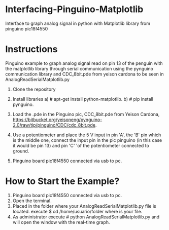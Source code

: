 # Interfacing-Pinguino-Matplotlib
Interface to graph analog signal in python with Matplotlib library from pinguino pic18f4550

# Instructions

Pinguino example to graph analog signal read on pin 13 of the penguin
with the matplotlib library through serial communication using the
pynguino communication library and CDC_8bit.pde from yeison cardona
to be seen in AnalogReadSerialMatplotlib.py

1) Clone the repository

2) Install libraries 
  a) # apt-get install python-matplotlib.
  b) # pip install pynguino.
  
3) Load the .pde in the Pinguino pic, CDC_8bit.pde from Yeison Cardona, https://bitbucket.org/yeisoneng/pynguino-2.0/raw/tip/pinguino/CDC/cdc_8bit.pde.

4) Use a potentiometer and place the 5 V input in pin 'A', the 'B' pin which is the middle one, connect the input pin in the pic pinguino (in this case it would be pin 13) and pin 'C' 'of the potentiometer connected to ground.

5) Pinguino board pic18f4550 connected via usb to pc.


# How to Start the Example?
 1) Pinguino board pic18f4550 connected via usb to pc.
 2) Open the terminal.
 3) Placed in the folder where your AnalogReadSerialMatplotlib.py file is located. execute $ cd /home/usuario/folder where is your file.
 4) As administrator execute # python AnalogReadSerialMatplotlib.py and will open the window with the real-time graph.
